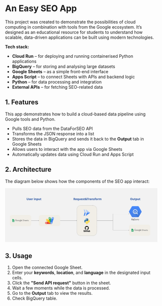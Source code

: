 # An Easy SEO App

This project was created to demonstrate the possibilities of cloud computing in combination with tools from the Google ecosystem. It’s designed as an educational resource for students to understand how scalable, data-driven applications can be built using modern technologies.

**Tech stack:**

- **Cloud Run** – for deploying and running containerised Python applications
- **BigQuery** – for storing and analysing large datasets
- **Google Sheets** – as a simple front-end interface
- **Apps Script** – to connect Sheets with APIs and backend logic
- **Python** – for data processing and integration
- **External APIs** – for fetching SEO-related data

## 1. Features

This app demonstrates how to build a cloud-based data pipeline using Google tools and Python.

- Pulls SEO data from the DataForSEO API
- Transforms the JSON response into a list
- Stores the data in BigQuery and sends it back to the **Output** tab in Google Sheets
- Allows users to interact with the app via Google Sheets
- Automatically updates data using Cloud Run and Apps Script

## 2. Architecture

The diagram below shows how the components of the SEO app interact:

![Architecture Diagram](images/seo_app_diagram.jpg)

## 3. Usage

1. Open the connected Google Sheet.
2. Enter your **keywords**, **location**, and **language** in the designated input cells.
3. Click the **"Send API request"** button in the sheet.
4. Wait a few moments while the data is processed.
5. Go to the **Output** tab to view the results.
6. Check BigQuery table.
